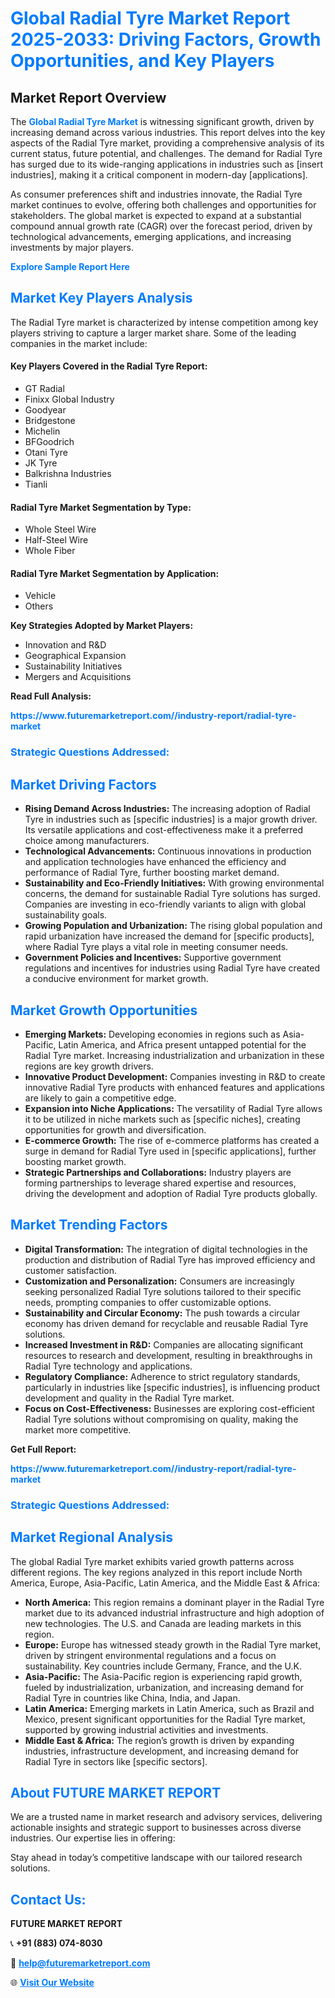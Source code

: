 <h1 style="color: #007BFF;">Global Radial Tyre Market Report 2025-2033: Driving Factors, Growth Opportunities, and Key Players</h1>

<section id="overview">
<h2>Market Report Overview</h2>
<p>The <a href="https://www.futuremarketreport.com//industry-report/radial-tyre-market" style="color: #007BFF; text-decoration: none;"><strong>Global Radial Tyre Market</strong></a> is witnessing significant growth, driven by increasing demand across various industries. This report delves into the key aspects of the Radial Tyre market, providing a comprehensive analysis of its current status, future potential, and challenges. The demand for Radial Tyre has surged due to its wide-ranging applications in industries such as [insert industries], making it a critical component in modern-day [applications].</p>
<p>As consumer preferences shift and industries innovate, the Radial Tyre market continues to evolve, offering both challenges and opportunities for stakeholders. The global market is expected to expand at a substantial compound annual growth rate (CAGR) over the forecast period, driven by technological advancements, emerging applications, and increasing investments by major players.</p>
</section>

<section id="overview">
<p><a href="https://www.futuremarketreport.com//request-sample/reportId=63894" style="color: #007BFF; text-decoration: none;"><strong>Explore Sample Report Here</strong></a></p>
</section>

<section id="key-players">
<h2 style="color: #007BFF;">Market Key Players Analysis</h2>
<p>The Radial Tyre market is characterized by intense competition among key players striving to capture a larger market share. Some of the leading companies in the market include:</p>
<h4>Key Players Covered in the Radial Tyre Report:</h4>
<ul><li>GT Radial</li><li>Finixx Global Industry</li><li>Goodyear</li><li>Bridgestone</li><li>Michelin</li><li>BFGoodrich</li><li>Otani Tyre</li><li>JK Tyre</li><li>Balkrishna Industries</li><li>Tianli</li></ul>
<h4>Radial Tyre Market Segmentation by Type:</h4>
<ul><li>Whole Steel Wire</li><li>Half-Steel Wire</li><li>Whole Fiber</li></ul>

<h4>Radial Tyre Market Segmentation by Application:</h4>
<ul><li>Vehicle</li><li>Others</li></ul>
<p><strong>Key Strategies Adopted by Market Players:</strong></p>
<ul>
<li>Innovation and R&D</li>
<li>Geographical Expansion</li>
<li>Sustainability Initiatives</li>
<li>Mergers and Acquisitions</li>
</ul>
</section>

<section>
<p><strong>Read Full Analysis: </strong></p><a href="https://www.futuremarketreport.com//industry-report/radial-tyre-market" style="color: #007BFF; text-decoration: none;"><strong>https://www.futuremarketreport.com//industry-report/radial-tyre-market</strong></a>
<h3 style="color: #007BFF;">Strategic Questions Addressed:</h3>
</section>

<section id="driving-factors">
<h2 style="color: #007BFF;">Market Driving Factors</h2>
<ul>
<li><strong>Rising Demand Across Industries:</strong> The increasing adoption of Radial Tyre in industries such as [specific industries] is a major growth driver. Its versatile applications and cost-effectiveness make it a preferred choice among manufacturers.</li>
<li><strong>Technological Advancements:</strong> Continuous innovations in production and application technologies have enhanced the efficiency and performance of Radial Tyre, further boosting market demand.</li>
<li><strong>Sustainability and Eco-Friendly Initiatives:</strong> With growing environmental concerns, the demand for sustainable Radial Tyre solutions has surged. Companies are investing in eco-friendly variants to align with global sustainability goals.</li>
<li><strong>Growing Population and Urbanization:</strong> The rising global population and rapid urbanization have increased the demand for [specific products], where Radial Tyre plays a vital role in meeting consumer needs.</li>
<li><strong>Government Policies and Incentives:</strong> Supportive government regulations and incentives for industries using Radial Tyre have created a conducive environment for market growth.</li>
</ul>
</section>

<section id="growth-opportunities">
<h2 style="color: #007BFF;">Market Growth Opportunities</h2>
<ul>
<li><strong>Emerging Markets:</strong> Developing economies in regions such as Asia-Pacific, Latin America, and Africa present untapped potential for the Radial Tyre market. Increasing industrialization and urbanization in these regions are key growth drivers.</li>
<li><strong>Innovative Product Development:</strong> Companies investing in R&D to create innovative Radial Tyre products with enhanced features and applications are likely to gain a competitive edge.</li>
<li><strong>Expansion into Niche Applications:</strong> The versatility of Radial Tyre allows it to be utilized in niche markets such as [specific niches], creating opportunities for growth and diversification.</li>
<li><strong>E-commerce Growth:</strong> The rise of e-commerce platforms has created a surge in demand for Radial Tyre used in [specific applications], further boosting market growth.</li>
<li><strong>Strategic Partnerships and Collaborations:</strong> Industry players are forming partnerships to leverage shared expertise and resources, driving the development and adoption of Radial Tyre products globally.</li>
</ul>
</section>

<section id="trending-factors">
<h2 style="color: #007BFF;">Market Trending Factors</h2>
<ul>
<li><strong>Digital Transformation:</strong> The integration of digital technologies in the production and distribution of Radial Tyre has improved efficiency and customer satisfaction.</li>
<li><strong>Customization and Personalization:</strong> Consumers are increasingly seeking personalized Radial Tyre solutions tailored to their specific needs, prompting companies to offer customizable options.</li>
<li><strong>Sustainability and Circular Economy:</strong> The push towards a circular economy has driven demand for recyclable and reusable Radial Tyre solutions.</li>
<li><strong>Increased Investment in R&D:</strong> Companies are allocating significant resources to research and development, resulting in breakthroughs in Radial Tyre technology and applications.</li>
<li><strong>Regulatory Compliance:</strong> Adherence to strict regulatory standards, particularly in industries like [specific industries], is influencing product development and quality in the Radial Tyre market.</li>
<li><strong>Focus on Cost-Effectiveness:</strong> Businesses are exploring cost-efficient Radial Tyre solutions without compromising on quality, making the market more competitive.</li>
</ul>
</section>

<section>
<p><strong>Get Full Report: </strong></p><a href="https://www.futuremarketreport.com//industry-report/radial-tyre-market" style="color: #007BFF; text-decoration: none;"><strong>https://www.futuremarketreport.com//industry-report/radial-tyre-market</strong></a>
<h3 style="color: #007BFF;">Strategic Questions Addressed:</h3>
</section>


<section id="regional-analysis">
<h2 style="color: #007BFF;">Market Regional Analysis</h2>
<p>The global Radial Tyre market exhibits varied growth patterns across different regions. The key regions analyzed in this report include North America, Europe, Asia-Pacific, Latin America, and the Middle East & Africa:</p>
<ul>
<li><strong>North America:</strong> This region remains a dominant player in the Radial Tyre market due to its advanced industrial infrastructure and high adoption of new technologies. The U.S. and Canada are leading markets in this region.</li>
<li><strong>Europe:</strong> Europe has witnessed steady growth in the Radial Tyre market, driven by stringent environmental regulations and a focus on sustainability. Key countries include Germany, France, and the U.K.</li>
<li><strong>Asia-Pacific:</strong> The Asia-Pacific region is experiencing rapid growth, fueled by industrialization, urbanization, and increasing demand for Radial Tyre in countries like China, India, and Japan.</li>
<li><strong>Latin America:</strong> Emerging markets in Latin America, such as Brazil and Mexico, present significant opportunities for the Radial Tyre market, supported by growing industrial activities and investments.</li>
<li><strong>Middle East & Africa:</strong> The region’s growth is driven by expanding industries, infrastructure development, and increasing demand for Radial Tyre in sectors like [specific sectors].</li>
</ul>
</section>

<footer>
<h2 style="color: #007BFF;">About FUTURE MARKET REPORT</h2>
<p>We are a trusted name in market research and advisory services, delivering actionable insights and strategic support to businesses across diverse industries. Our expertise lies in offering:</p>

<p>Stay ahead in today’s competitive landscape with our tailored research solutions.</p>

<h2 style="color: #007BFF;">Contact Us:</h2>
<p><strong>FUTURE MARKET REPORT</strong></p>
<p>📞 <strong>+91 (883) 074-8030</strong></p>
<p>📧 <strong><a href="mailto:help@futuremarketreport.com" style="color: #007BFF;">help@futuremarketreport.com</a></strong></p>
<p>🌐 <strong><a href="https://www.futuremarketreport.com/" style="color: #007BFF;">Visit Our Website</a></strong></p>
</footer>